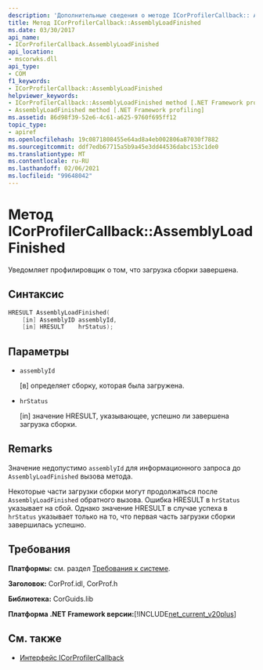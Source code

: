 ```yaml
---
description: 'Дополнительные сведения о методе ICorProfilerCallback:: AssemblyLoadFinished'
title: Метод ICorProfilerCallback::AssemblyLoadFinished
ms.date: 03/30/2017
api_name:
- ICorProfilerCallback.AssemblyLoadFinished
api_location:
- mscorwks.dll
api_type:
- COM
f1_keywords:
- ICorProfilerCallback::AssemblyLoadFinished
helpviewer_keywords:
- ICorProfilerCallback::AssemblyLoadFinished method [.NET Framework profiling]
- AssemblyLoadFinished method [.NET Framework profiling]
ms.assetid: 86d98f39-52e6-4c61-a625-9760f695ff12
topic_type:
- apiref
ms.openlocfilehash: 19c0871808455e64ad8a4eb002806a87030f7882
ms.sourcegitcommit: ddf7edb67715a5b9a45e3dd44536dabc153c1de0
ms.translationtype: MT
ms.contentlocale: ru-RU
ms.lasthandoff: 02/06/2021
ms.locfileid: "99648042"
---
```

# <a name="icorprofilercallbackassemblyloadfinished-method"></a>Метод ICorProfilerCallback::AssemblyLoadFinished

Уведомляет профилировщик о том, что загрузка сборки завершена.  
  
## <a name="syntax"></a>Синтаксис  
  
```cpp  
HRESULT AssemblyLoadFinished(  
    [in] AssemblyID assemblyId,  
    [in] HRESULT    hrStatus);  
```  
  
## <a name="parameters"></a>Параметры

- `assemblyId`

  \[в] определяет сборку, которая была загружена.

- `hrStatus`

  \[in] значение HRESULT, указывающее, успешно ли завершена загрузка сборки.

## <a name="remarks"></a>Remarks  

 Значение недопустимо `assemblyId` для информационного запроса до `AssemblyLoadFinished` вызова метода.  
  
 Некоторые части загрузки сборки могут продолжаться после `AssemblyLoadFinished` обратного вызова. Ошибка HRESULT в `hrStatus` указывает на сбой. Однако значение HRESULT в случае успеха в `hrStatus` указывает только на то, что первая часть загрузки сборки завершилась успешно.  
  
## <a name="requirements"></a>Требования  

 **Платформы:** см. раздел [Требования к системе](../../get-started/system-requirements.md).  
  
 **Заголовок:** CorProf.idl, CorProf.h  
  
 **Библиотека:** CorGuids.lib  
  
 **Платформа .NET Framework версии:**[!INCLUDE[net_current_v20plus](../../../../includes/net-current-v20plus-md.md)]  
  
## <a name="see-also"></a>См. также

- [Интерфейс ICorProfilerCallback](icorprofilercallback-interface.md)
